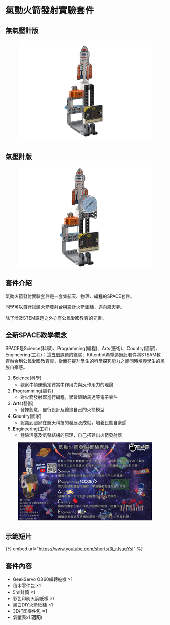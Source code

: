 # 氣動火箭發射實驗套件

## 無氣壓計版

<figure><img src="../../.gitbook/assets/rocket_nogauge_render.png" alt=""><figcaption></figcaption></figure>

## 氣壓計版

<figure><img src="../../.gitbook/assets/rocket_withgauge_render.png" alt=""><figcaption></figcaption></figure>

## 套件介紹

氣動火箭發射實驗套件是一套集航天、物理、編程的SPACE套件。

同學可以自行搭建火箭發射台與設計火箭圖樣，邁向航天夢。

除了涉及STEM課題之外亦有公民愛國教育的元素。

## 全新SPACE教學概念

SPACE是Science(科學)、Programming(編程)、Arts(藝術)、Country(國家)、Engineering(工程)；這五個課題的縮寫，Kittenbot希望透過此套件將STEAM教育融合到公民愛國教育裏，從而在提升學生的科學探究能力之餘同時培養學生的民族自豪感。

1. **S**cience(科學)
   * 觀察牛頓運動定律當中作用力與反作用力的理論
2. **P**rogramming(編程)
   * 對火箭發射器進行編程，學習驅動馬達等電子零件
3. **A**rts(藝術)
   * 發揮創意，自行設計及繪畫自己的火箭模型
4. **C**ountry(國家)
   * 認識到國家在航天科技的發展及成就，培養民族自豪感
5. **E**ngineering(工程)
   * 體驗活塞及氣泵結構的原理，自己搭建出火箭發射器

<figure><img src="../../.gitbook/assets/氣動火箭發射實驗套件.png" alt=""><figcaption></figcaption></figure>

## 示範短片

{% embed url="https://www.youtube.com/shorts/3i_rJsuqYsI" %}

## 套件內容

* GeekServo O360續轉舵機 ×1
* 積木零件包 ×1
* 5ml針筒 ×1
* 彩色印刷火箭紙樣 ×1
* 黑白DIY火箭紙樣 ×1
* 3D打印零件包 ×1
* 氣壓表x1(**選配**)

